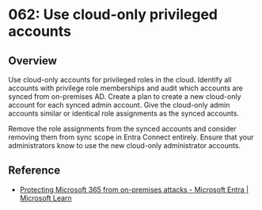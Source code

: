 # 062: Use cloud-only privileged accounts

## Overview

Use cloud-only accounts for privileged roles in the cloud. Identify all accounts with privilege role memberships and audit which accounts are synced from on-premises AD. Create a plan to create a new cloud-only account for each synced admin account. Give the cloud-only admin accounts similar or identical role assignments as the synced accounts.

Remove the role assignments from the synced accounts and consider removing them from sync scope in Entra Connect entirely. Ensure that your administrators know to use the new cloud-only administrator accounts.

## Reference

* [Protecting Microsoft 365 from on-premises attacks - Microsoft Entra | Microsoft Learn](https://learn.microsoft.com/en-us/entra/architecture/protect-m365-from-on-premises-attacks#isolate-privileged-identities)
